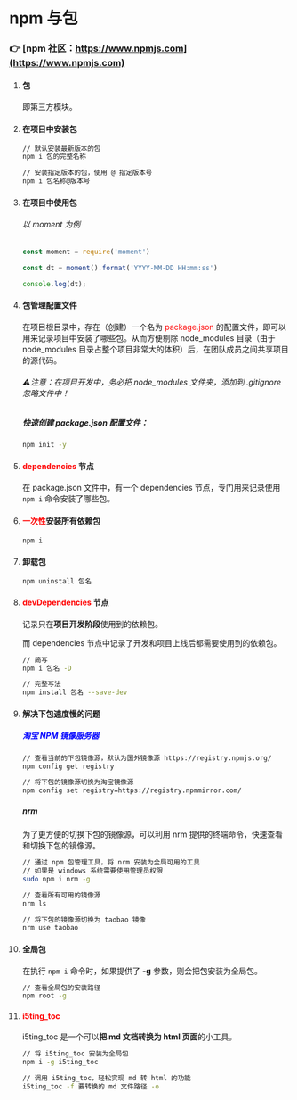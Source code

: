 # npm 与包

### 👉 [npm 社区：https://www.npmjs.com](https://www.npmjs.com)

1. #### 包

   即第三方模块。

   

2. #### 在项目中安装包

   ~~~bash
   // 默认安装最新版本的包
   npm i 包的完整名称
   
   // 安装指定版本的包，使用 @ 指定版本号
   npm i 包名称@版本号
   ~~~

   

3. #### 在项目中使用包

   ###### 以 moment 为例

   ~~~js
   const moment = require('moment')
   
   const dt = moment().format('YYYY-MM-DD HH:mm:ss')
   
   console.log(dt);
   ~~~

   

4. #### 包管理配置文件

   在项目根目录中，存在（创建）一个名为 <font color="red">package.json</font> 的配置文件，即可以用来记录项目中安装了哪些包。从而方便剔除 node_modules 目录（由于 node_modules 目录占整个项目非常大的体积）后，在团队成员之间共享项目的源代码。

   ###### ⚠️注意：在项目开发中，务必把 node_modules 文件夹，添加到 .gitignore 忽略文件中！

   

   ##### 快速创建 package.json 配置文件：

   ~~~bash
   npm init -y
   ~~~

   

5. #### <font color="red">dependencies</font> 节点

   在 package.json 文件中，有一个 dependencies 节点，专门用来记录使用 `npm i` 命令安装了哪些包。

   

6. #### <font color="red">一次性</font>安装所有依赖包

   ~~~bash
   npm i
   ~~~

   

7. #### 卸载包

   ~~~bash
   npm uninstall 包名
   ~~~

   

8. #### <font color="red">devDependencies</font> 节点

   记录只在**项目开发阶段**使用到的依赖包。

   而 dependencies 节点中记录了开发和项目上线后都需要使用到的依赖包。

   ~~~bash
   // 简写
   npm i 包名 -D
   
   // 完整写法
   npm install 包名 --save-dev
   ~~~

   

9. #### 解决下包速度慢的问题

   ##### <font color="blue">淘宝 NPM 镜像服务器</font>

   ~~~bash
   // 查看当前的下包镜像源，默认为国外镜像源 https://registry.npmjs.org/
   npm config get registry
   
   // 将下包的镜像源切换为淘宝镜像源
   npm config set registry=https://registry.npmmirror.com/
   ~~~

   

   ##### nrm

   为了更方便的切换下包的镜像源，可以利用 nrm 提供的终端命令，快速查看和切换下包的镜像源。

   ~~~bash
   // 通过 npm 包管理工具，将 nrm 安装为全局可用的工具
   // 如果是 windows 系统需要使用管理员权限
   sudo npm i nrm -g
   
   // 查看所有可用的镜像源
   nrm ls
   
   // 将下包的镜像源切换为 taobao 镜像
   nrm use taobao
   ~~~

10. #### 全局包

    在执行 `npm i` 命令时，如果提供了 **-g** 参数，则会把包安装为全局包。

    ~~~bash
    // 查看全局包的安装路径
    npm root -g
    ~~~

    

11. #### <font color="red">i5ting_toc</font>

    i5ting_toc 是一个可以**把 md 文档转换为 html 页面**的小工具。

    ~~~bash
    // 将 i5ting_toc 安装为全局包
    npm i -g i5ting_toc
    
    // 调用 i5ting_toc，轻松实现 md 转 html 的功能
    i5ting_toc -f 要转换的 md 文件路径 -o
    ~~~